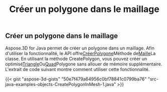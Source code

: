 ﻿---
title: Créer un polygone dans le maillage
type: docs
weight: 80
url: /fr/java/create-polygon-in-mesh/
description: Aspose.3D for Java permet de créer un polygone dans un maillage.
---
## **Créer un polygone dans le maillage**
Aspose.3D for Java permet de créer un polygone dans un maillage. Afin d'utiliser la fonctionnalité, le API offre[CréerPolygone](https://reference.aspose.com/3d/java/com.aspose.threed/Mesh#createPolygon-int-int-int-)Méthode de[Maille](https://reference.aspose.com/3d/java/com.aspose.threed/Mesh)La classe. En utilisant la méthode CreatePolygon, vous pouvez créer un optimisé[Triangle](https://reference.aspose.com/3d/java/com.aspose.threed/Mesh#createPolygon-int-int-int-)Ou[Quad](https://reference.aspose.com/3d/java/com.aspose.threed/Mesh#createPolygon-int-int-int-int-)Polygone sans allouer de mémoire supplémentaire. L'extrait de code suivant montre comment utiliser cette fonctionnalité.



{{< gist "aspose-3d-gists" "50e7f479a64956c0bf78841c0799ba76" "src-java-examples-objects-CreatePolygonInMesh-1.java" >}}
